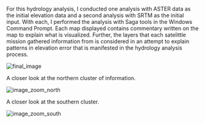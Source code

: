 For this hydrology analysis, I conducted one analysis with ASTER data as the initial elevation data and a second analysis with SRTM as the initial input. With each, I performed the analysis with Saga tools in the Windows Command Prompt. Each map displayed contains commentary written on the map to explain what is visualized. Further, the layers that each satelittle mission gathered information from is considered in an attempt to explain patterns in elevation error that is manifested in the hydrology analysis process. 


![final_image](https://github.com/Ian8VT/Ian8VT.github.io/blob/master/final_2.png)

A closer look at the northern cluster of information.

![image_zoom_north](https://github.com/Ian8VT/Ian8VT.github.io/blob/master/final_zoom_north.png)

A closer look at the southern cluster. 

![image_zoom_south](https://github.com/Ian8VT/Ian8VT.github.io/blob/master/final_zoom_south.png)
